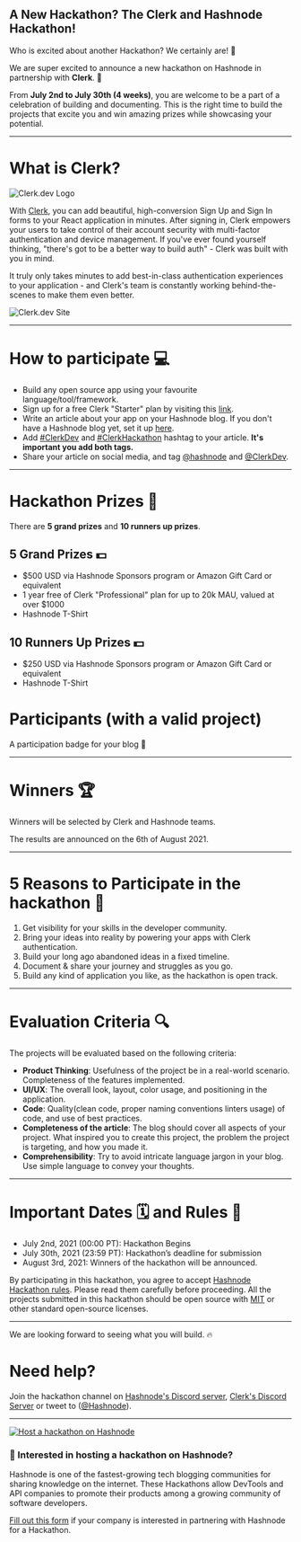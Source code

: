 ## A New Hackathon? The Clerk and Hashnode Hackathon!

Who is excited about another Hackathon? We certainly are! 🥳

We are super excited to announce a new hackathon on Hashnode in partnership with **Clerk**. 🙌

From **July 2nd to July 30th (4 weeks)**, you are welcome to be a part of a celebration of building and documenting. This is the right time to build the projects that excite you and win amazing prizes while showcasing your potential.

---

# What is Clerk?
![Clerk.dev Logo](https://cdn.hashnode.com/res/hashnode/image/upload/v1625214857528/ADy8KNRsS.png)

With [Clerk](https://www.clerk.dev/?utm_source=hashnode&utm_medium=hackathon&utm_campaign=july_hack), you can add beautiful, high-conversion Sign Up and Sign In forms to your React application in minutes.  After signing in, Clerk empowers your users to take control of their account security with multi-factor authentication and device management. If you've ever found yourself thinking, "there's got to be a better way to build auth" - Clerk was built with you in mind.  

It truly only takes minutes to add best-in-class authentication experiences to your application - and Clerk's team is constantly working behind-the-scenes to make them even better.

![Clerk.dev Site](https://cdn.hashnode.com/res/hashnode/image/upload/v1625239541730/nEkLm6_H9.png)

---

# How to participate 💻
* Build any open source app using your favourite language/tool/framework.
* Sign up for a free Clerk "Starter" plan by visiting this [link](https://dashboard.clerk.dev/sign-up/?utm_source=hashnode&utm_medium=hackathon&utm_campaign=july_hack).
* Write an article about your app on your Hashnode blog. If you don't have a Hashnode blog yet, set it up [here](https://hashnode.com/onboard?unlock-blog=true).
* Add [#ClerkDev](https://hashnode.com/n/clerkdev) and [#ClerkHackathon](https://hashnode.com/n/clerkhackathon) hashtag to your article. **It's important you add both tags.**
* Share your article on social media, and tag [@hashnode](https://twitter.com/hashnode) and [@ClerkDev](https://twitter.com/ClerkDev).

---

# Hackathon Prizes 🎁
There are **5 grand prizes** and **10 runners up prizes**.

## 5 Grand Prizes 💵
* $500 USD via Hashnode Sponsors program or Amazon Gift Card or equivalent
* 1 year free of Clerk "Professional" plan for up to 20k MAU, valued at over $1000
* Hashnode T-Shirt

## 10 Runners Up Prizes 💵
* $250 USD via Hashnode Sponsors program or Amazon Gift Card or equivalent
* Hashnode T-Shirt

# Participants (with a valid project)
A participation badge for your blog 🏅

---

# Winners 🏆
Winners will be selected by Clerk and Hashnode teams. 

The results are announced on the 6th of August 2021.

---

# 5 Reasons to Participate in the hackathon 🥳
1. Get visibility for your skills in the developer community.
2. Bring your ideas into reality by powering your apps with Clerk authentication.
3. Build your long ago abandoned ideas in a fixed timeline.
4. Document & share your journey and struggles as you go.
5. Build any kind of application you like, as the hackathon is open track.

---

# Evaluation Criteria 🔍

The projects will be evaluated based on the following criteria:

* **Product Thinking**: Usefulness of the project be in a real-world scenario. Completeness of the features implemented.
* **UI/UX**: The overall look, layout, color usage, and positioning in the application.
* **Code**: Quality(clean code, proper naming conventions linters usage) of code, and use of best practices.
* **Completeness of the article**: The blog should cover all aspects of your project. What inspired you to create this project, the problem the project is targeting, and how you made it.
* **Comprehensibility**: Try to avoid intricate language jargon in your blog. Use simple language to convey your thoughts.

---

# Important Dates 🗓 and Rules 📃

* July 2nd, 2021 (00:00 PT): Hackathon Begins
* July 30th, 2021 (23:59 PT): Hackathon’s deadline for submission
* August 3rd, 2021: Winners of the hackathon will be announced.

By participating in this hackathon, you agree to accept  [Hashnode Hackathon rules](https://hashnode.com/hackathon-rules). Please read them carefully before proceeding. All the projects submitted in this hackathon should be open source with  [MIT](https://choosealicense.com/licenses/mit/) or other standard open-source licenses.

---

We are looking forward to seeing what you will build. 🔥

# Need help?
Join the hackathon channel on [Hashnode's Discord server](https://discord.gg/qsAQfxX), [Clerk's Discord Server](https://discord.gg/38hXdBAQ5U) or tweet to ([@Hashnode](https://twitter.com/hashnode)).


---

[![Host a hackathon on Hashnode](https://cdn.hashnode.com/res/hashnode/image/upload/v1650062497191/QIhGhGXRk.png)](https://hashnode-com.typeform.com/to/K2iX2P7j)

### 👋 Interested in hosting a hackathon on Hashnode?
Hashnode is one of the fastest-growing tech blogging communities for sharing knowledge on the internet. These Hackathons allow DevTools and API companies to promote their products among a growing community of software developers. 

[Fill out this form](https://hashnode-com.typeform.com/to/K2iX2P7j) if your company is interested in partnering with Hashnode for a Hackathon. 